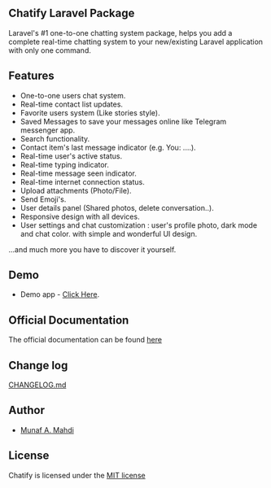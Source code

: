 
## Chatify Laravel Package

Laravel's #1 one-to-one chatting system package, helps you add a complete real-time chatting system to your new/existing Laravel application with only one command.

## Features

- One-to-one users chat system.
- Real-time contact list updates.
- Favorite users system (Like stories style).
- Saved Messages to save your messages online like Telegram messenger app.
- Search functionality.
- Contact item's last message indicator (e.g. You: ....).
- Real-time user's active status.
- Real-time typing indicator.
- Real-time message seen indicator.
- Real-time internet connection status.
- Upload attachments (Photo/File).
- Send Emoji's.
- User details panel (Shared photos, delete conversation..).
- Responsive design with all devices.
- User settings and chat customization : user's profile photo, dark mode and chat color.
  with simple and wonderful UI design.

...and much more you have to discover it yourself.

## Demo

- Demo app - [Click Here](https://github.com/munafio/chatify-demo).
<!-- - Demo video on YouTube - [Click Here](https://youtu.be/gjo74FUJJPI) -->

## Official Documentation

The official documentation can be found [here](https://chatify.munafio.com)

## Change log

[CHANGELOG.md](https://github.com/munafio/chatify/blob/master/CHANGELOG.md)

## Author

- [Munaf A. Mahdi](https://www.munafio.com)

## License

Chatify is licensed under the [MIT license](https://choosealicense.com/licenses/mit/)
